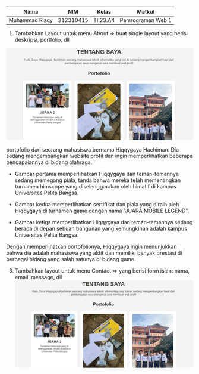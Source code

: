 | Nama                    | NIM        | Kelas   | Matkul            |
|-------------------------|------------|---------|-------------------|
| Muhammad Rizqy | 312310415  | TI.23.A4| Pemrograman Web 1 |

1. Tambahkan Layout untuk menu About
=> buat single layout yang berisi deskripsi, portfolio, dll

![alt text](https://github.com/Rizqy679/Lab4Web/blob/main/TUGAS%201%20LAB4.jpg)

portofolio dari seorang mahasiswa bernama Hiqqygaya Hachiman. Dia sedang mengembangkan website profil dan ingin memperlihatkan beberapa pencapaiannya di bidang olahraga.

- Gambar pertama memperlihatkan Hiqqygaya dan teman-temannya sedang memegang piala, tanda bahwa mereka telah memenangkan turnamen himscope   yang diselenggarakan oleh himatif di kampus Universitas Pelita Bangsa.

- Gambar kedua memperlihatkan sertifikat dan piala yang diraih oleh Hiqqygaya di turnamen game dengan nama "JUARA MOBILE LEGEND".

- Gambar ketiga memperlihatkan Hiqqygaya dan teman-temannya sedang berada di depan sebuah bangunan yang kemungkinan adalah kampus 
  Universitas Pelita Bangsa.

Dengan memperlihatkan portofolionya, Hiqqygaya ingin menunjukkan bahwa dia adalah mahasiswa yang aktif dan memiliki banyak prestasi di berbagai bidang yang salah satunya di bidang game.

3. Tambahkan layout untuk menu Contact
=> yang berisi form isian: nama, email, message, dll
![alt text](https://github.com/Rizqy679/Lab4Web/blob/main/TUGAS%201%20LAB4.jpg)
